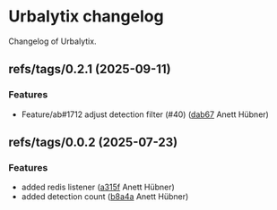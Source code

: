 # Urbalytix changelog

Changelog of Urbalytix.

## refs/tags/0.2.1 (2025-09-11)

### Features

-  Feature/ab#1712 adjust detection filter (#40) ([dab67](https://github.com/starwit/Urbalytix/commit/dab67b5c3874379) Anett Hübner)  

## refs/tags/0.0.2 (2025-07-23)

### Features

-  added redis listener ([a315f](https://github.com/starwit/Urbalytix/commit/a315fc0f8638364) Anett Hübner)  
-  added detection count ([b8a4a](https://github.com/starwit/Urbalytix/commit/b8a4a7727a15aa5) Anett Hübner)  

